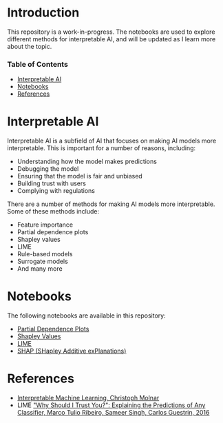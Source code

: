 # Introduction
This repository is a work-in-progress. The notebooks are used to explore different methods for interpretable AI, and will be updated as I learn more about the topic.

### Table of Contents
- [Interpretable AI](#interpretable-ai)
- [Notebooks](#notebooks)
- [References](#references)

# Interpretable AI
Interpretable AI is a subfield of AI that focuses on making AI models more interpretable. This is important for a number of reasons, including:
- Understanding how the model makes predictions
- Debugging the model
- Ensuring that the model is fair and unbiased
- Building trust with users
- Complying with regulations

There are a number of methods for making AI models more interpretable. Some of these methods include:
- Feature importance
- Partial dependence plots
- Shapley values
- LIME
- Rule-based models
- Surrogate models
- And many more

# Notebooks
The following notebooks are available in this repository:
<!-- - [Feature Importance](feature_importance.ipynb) -->
- [Partial Dependence Plots](partial_dependence_plots.ipynb)
- [Shapley Values](shapley_values.ipynb)
- [LIME](LIME.ipynb)
- [SHAP (SHapley Additive exPlanations)](SHAP.ipynb)
<!-- - [Rule-based Models](rule_based_models.ipynb)
- [Surrogate Models](surrogate_models.ipynb) -->

# References
- [Interpretable Machine Learning, Christoph Molnar](https://christophm.github.io/interpretable-ml-book/)
- LIME ["Why Should I Trust You?": Explaining the Predictions of Any Classifier, Marco Tulio Ribeiro, Sameer Singh, Carlos Guestrin, 2016](https://doi.org/10.48550/arXiv.1602.04938)
